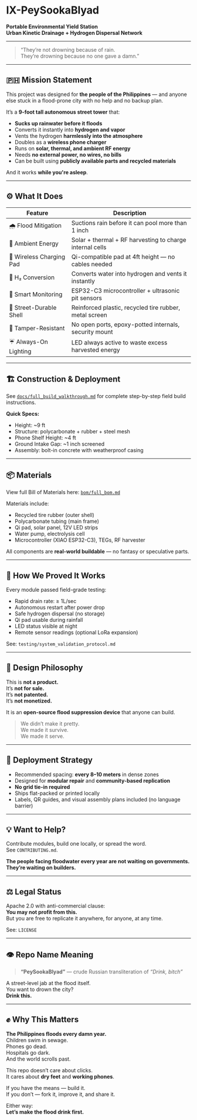 # IX-PeySookaBlyad

**Portable Environmental Yield Station**  
**Urban Kinetic Drainage + Hydrogen Dispersal Network**

---

> “They’re not drowning because of rain.  
> They’re drowning because no one gave a damn.”

---

## 🇵🇭 Mission Statement

This project was designed for **the people of the Philippines** — and anyone else stuck in a flood-prone city with no help and no backup plan.

It’s a **9-foot tall autonomous street tower** that:

- **Sucks up rainwater before it floods**
- Converts it instantly into **hydrogen and vapor**
- Vents the hydrogen **harmlessly into the atmosphere**
- Doubles as a **wireless phone charger**
- Runs on **solar, thermal, and ambient RF energy**
- Needs **no external power, no wires, no bills**
- Can be built using **publicly available parts and recycled materials**

And it works **while you're asleep**.

---

## ⚙️ What It Does

| Feature                    | Description                                              |
|----------------------------|----------------------------------------------------------|
| 🌧️ Flood Mitigation       | Suctions rain before it can pool more than 1 inch        |
| 🔋 Ambient Energy          | Solar + thermal + RF harvesting to charge internal cells |
| 🪫 Wireless Charging Pad   | Qi-compatible pad at 4ft height — no cables needed        |
| 💨 H₂ Conversion           | Converts water into hydrogen and vents it instantly      |
| 🧠 Smart Monitoring        | ESP32-C3 microcontroller + ultrasonic pit sensors        |
| 🧱 Street-Durable Shell    | Reinforced plastic, recycled tire rubber, metal screen   |
| 🔐 Tamper-Resistant        | No open ports, epoxy-potted internals, security mount    |
| ☔️ Always-On Lighting      | LED always active to waste excess harvested energy       |

---

## 🏗️ Construction & Deployment

See [`docs/full_build_walkthrough.md`](docs/full_build_walkthrough.md) for complete step-by-step field build instructions.

**Quick Specs:**

* Height: \~9 ft
* Structure: polycarbonate + rubber + steel mesh
* Phone Shelf Height: \~4 ft
* Ground Intake Gap: \~1 inch screened
* Assembly: bolt-in concrete with weatherproof casing

---

## 📦 Materials

View full Bill of Materials here:
[`bom/full_bom.md`](bom/full_bom.md)

Materials include:

* Recycled tire rubber (outer shell)
* Polycarbonate tubing (main frame)
* Qi pad, solar panel, 12V LED strips
* Water pump, electrolysis cell
* Microcontroller (XIAO ESP32-C3), TEGs, RF harvester

All components are **real-world buildable** — no fantasy or speculative parts.

---

## 🧪 How We Proved It Works

Every module passed field-grade testing:

- Rapid drain rate: ≥ 1L/sec
- Autonomous restart after power drop
- Safe hydrogen dispersal (no storage)
- Qi pad usable during rainfall
- LED status visible at night
- Remote sensor readings (optional LoRa expansion)

See: `testing/system_validation_protocol.md`

---

## 🧠 Design Philosophy

This is **not a product.**  
It’s **not for sale.**  
It’s **not patented.**  
It’s **not monetized.**

It is an **open-source flood suppression device** that anyone can build.

> We didn’t make it pretty.  
> We made it survive.  
> We made it serve.

---

## 🧱 Deployment Strategy

- Recommended spacing: **every 8–10 meters** in dense zones  
- Designed for **modular repair** and **community-based replication**  
- **No grid tie-in required**  
- Ships flat-packed or printed locally  
- Labels, QR guides, and visual assembly plans included (no language barrier)

---

## 💡 Want to Help?

Contribute modules, build one locally, or spread the word.  
See `CONTRIBUTING.md`.

**The people facing floodwater every year are not waiting on governments.  
They’re waiting on builders.**

---

## ⚖️ Legal Status

Apache 2.0 with anti-commercial clause:  
**You may not profit from this.**  
But you are free to replicate it anywhere, for anyone, at any time.

See: `LICENSE`

---

## 👁️ Repo Name Meaning

> **“PeySookaBlyad”** — crude Russian transliteration of _“Drink, bitch”_

A street-level jab at the flood itself.  
You want to drown the city?  
**Drink this.**

---

## ✊ Why This Matters

**The Philippines floods every damn year.**  
Children swim in sewage.  
Phones go dead.  
Hospitals go dark.  
And the world scrolls past.

This repo doesn’t care about clicks.  
It cares about **dry feet** and **working phones**.

If you have the means — build it.  
If you don’t — fork it, improve it, and share it.

Either way:  
**Let’s make the flood drink first.**
